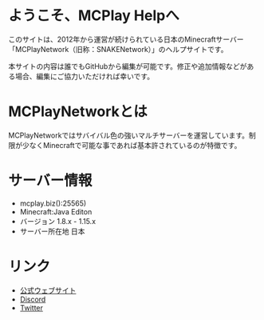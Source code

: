 # ようこそ、MCPlay Helpへ
このサイトは、2012年から運営が続けられている日本のMinecraftサーバー「MCPlayNetwork（旧称：SNAKENetwork）」のヘルプサイトです。

本サイトの内容は誰でもGitHubから編集が可能です。修正や追加情報などがある場合、編集にご協力いただければ幸いです。

# MCPlayNetworkとは
MCPlayNetworkではサバイバル色の強いマルチサーバーを運営しています。制限が少なくMinecraftで可能な事であれば基本許されているのが特徴です。

# サーバー情報
- mcplay.biz():25565)
- Minecraft:Java Editon
- バージョン 1.8.x - 1.15.x
- サーバー所在地 日本

# リンク
- [公式ウェブサイト](https://www.mcplay.biz/)
- [Discord](https://discordapp.com/invite/KwbCWAM)
- [Twitter](https://twitter.com/MCPlayNetwork)